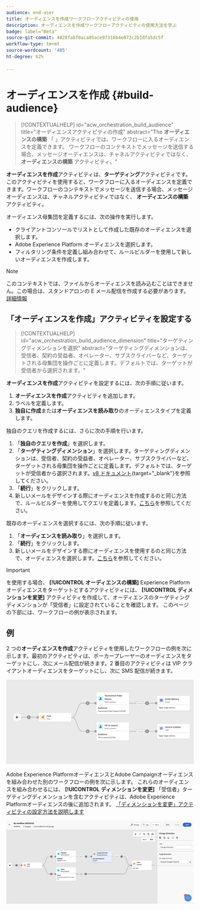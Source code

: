 ```yaml
---
audience: end-user
title: オーディエンスを作成ワークフローアクティビティの使用
description: オーディエンスを作成ワークフローアクティビティの使用方法を学ぶ
badge: label="Beta"
source-git-commit: 4028fabf0aca85ace97316b4e072c2b1dfa5dc5f
workflow-type: tm+mt
source-wordcount: '485'
ht-degree: 62%

---
```



# オーディエンスを作成 {#build-audience}

>[!CONTEXTUALHELP]
>id="acw_orchestration_build_audience"
>title="オーディエンスアクティビティの作成"
>abstract="The **オーディエンスの構築** 「 」アクティビティでは、ワークフローに入るオーディエンスを定義できます。 ワークフローのコンテキストでメッセージを送信する場合、メッセージオーディエンスは、チャネルアクティビティではなく、 **オーディエンスの構築** アクティビティ。"


**オーディエンスを作成**&#x200B;アクティビティは、**ターゲティング**&#x200B;アクティビティです。このアクティビティを使用すると、ワークフローに入るオーディエンスを定義できます。ワークフローのコンテキストでメッセージを送信する場合、メッセージオーディエンスは、チャネルアクティビティではなく、 **オーディエンスの構築** アクティビティ。

オーディエンス母集団を定義するには、次の操作を実行します。

* クライアントコンソールでリストとして作成した既存のオーディエンスを選択します。
* Adobe Experience Platform オーディエンスを選択します。
* フィルタリング条件を定義し組み合わせて、ルールビルダーを使用して新しいオーディエンスを作成します。

>[!NOTE]
>
>このコンテキストでは、ファイルからオーディエンスを読み込むことはできません。この場合は、スタンドアロンの E メール配信を作成する必要があります。 [詳細情報](../../audience/about-audiences.md)

<!--
The **Build audience** activity can be placed at the beginning of the workflow or after any other activity. Any activity can be placed after the **Build audience**.
-->

## 「オーディエンスを作成」アクティビティを設定する

>[!CONTEXTUALHELP]
>id="acw_orchestration_build_audience_dimension"
>title="ターゲティングディメンションを選択"
>abstract="ターゲティングディメンションは、受信者、契約の受益者、オペレーター、サブスクライバーなど、ターゲットされる母集団を操作ごとに定義します。デフォルトでは、ターゲットが受信者から選択されます。"


**オーディエンスを作成**&#x200B;アクティビティを設定するには、次の手順に従います。

1. **オーディエンスを作成**&#x200B;アクティビティを追加します。
1. ラベルを定義します。
1. **独自に作成**&#x200B;または&#x200B;**オーディエンスを読み取り**&#x200B;のオーディエンスタイプを定義します。

独自のクエリを作成するには、さらに次の手順を行います。

1. 「**独自のクエリを作成**」を選択します。
1. 「**ターゲティングディメンション**」を選択します。ターゲティングディメンションは、受信者、契約の受益者、オペレーター、サブスクライバーなど、ターゲットされる母集団を操作ごとに定義します。デフォルトでは、ターゲットが受信者から選択されます。[v8 ドキュメント](https://experienceleague.adobe.com/docs/campaign/automation/workflows/introduction/wf-type/targeting-workflows.html?lang=ja#targeting-and-filtering-dimensions){target="_blank"}を参照してください。
1. 「**続行**」をクリックします。
1. 新しいメールをデザインする際にオーディエンスを作成するのと同じ方法で、ルールビルダーを使用してクエリを定義します。[こちら](../../audience/segment-builder.md)を参照してください。

既存のオーディエンスを選択するには、次の手順に従います。

1. 「**オーディエンスを読み取り**」を選択します。
1. 「**続行**」をクリックします。
1. 新しいメールをデザインする際にオーディエンスを使用するのと同じ方法で、オーディエンスを選択します。[こちら](../../audience/add-audience.md)を参照してください。

>[!IMPORTANT]
>
>を使用する場合、 **[!UICONTROL オーディエンスの構築]** Experience Platformオーディエンスをターゲットとするアクティビティには、 **[!UICONTROL ディメンションを変更]** アクティビティを作成して、オーディエンスのターゲティングディメンションが「受信者」に設定されていることを確認します。 このページの下部には、ワークフローの例が表示されます。

## 例

2 つの&#x200B;**オーディエンスを作成**&#x200B;アクティビティを使用したワークフローの例を次に示します。最初のアクティビティは、ポーカープレーヤーのオーディエンスをターゲットにし、次にメール配信が続きます。2 番目のアクティビティは VIP クライアントオーディエンスをターゲットにし、次に SMS 配信が続きます。

![](../assets/workflow-audience-example.png)

Adobe Experience PlatformオーディエンスとAdobe Campaignオーディエンスを組み合わせた別のワークフローの例を次に示します。 これらのオーディエンスを組み合わせるには、 **[!UICONTROL ディメンションを変更]** 「受信者」ターゲティングディメンションを含むアクティビティは、Adobe Experience Platformオーディエンスの後に追加されます。 [「ディメンションを変更」アクティビティの設定方法を説明します](change-dimension.md)

![](../assets/workflow-audience-aep.png)
